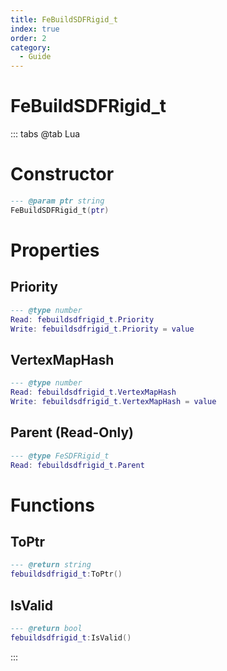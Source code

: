 ```yaml
---
title: FeBuildSDFRigid_t
index: true
order: 2
category:
  - Guide
---
```


# FeBuildSDFRigid_t

::: tabs
@tab Lua
# Constructor
```lua
--- @param ptr string
FeBuildSDFRigid_t(ptr)
```
# Properties
## Priority 
```lua
--- @type number
Read: febuildsdfrigid_t.Priority
Write: febuildsdfrigid_t.Priority = value
```
## VertexMapHash 
```lua
--- @type number
Read: febuildsdfrigid_t.VertexMapHash
Write: febuildsdfrigid_t.VertexMapHash = value
```
## Parent (Read-Only)
```lua
--- @type FeSDFRigid_t
Read: febuildsdfrigid_t.Parent
```
# Functions
## ToPtr
```lua
--- @return string
febuildsdfrigid_t:ToPtr()
```
## IsValid
```lua
--- @return bool
febuildsdfrigid_t:IsValid()
```

:::